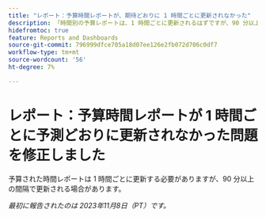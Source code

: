 ```yaml
---
title: "レポート：予算時間レポートが、期待どおりに 1 時間ごとに更新されなかった"
description: 「時間別の予算レポートは、1 時間ごとに更新されるはずですが、90 分以上の間隔で更新される場合もあります。」
hidefromtoc: true
feature: Reports and Dashboards
source-git-commit: 796999dfce705a18d07ee126e2fb072d706c0df7
workflow-type: tm+mt
source-wordcount: '56'
ht-degree: 7%

---
```



# レポート：予算時間レポートが 1 時間ごとに予測どおりに更新されなかった問題を修正しました

予算された時間レポートは 1 時間ごとに更新する必要がありますが、90 分以上の間隔で更新される場合があります。

_最初に報告されたのは 2023年11月8日（PT）です。_

